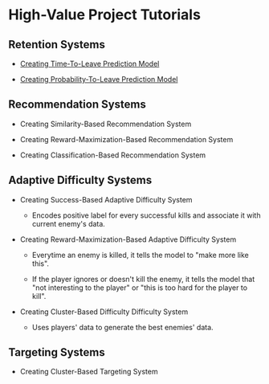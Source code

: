 # High-Value Project Tutorials

## Retention Systems

* [Creating Time-To-Leave Prediction Model](HighValueProjectTutorials/CreatingTimeToLeavePredictionModel.md)

* [Creating Probability-To-Leave Prediction Model](HighValueProjectTutorials/CreatingProbabilityToLeavePredictionModel.md)

## Recommendation Systems

* Creating Similarity-Based Recommendation System

* Creating Reward-Maximization-Based Recommendation System

* Creating Classification-Based Recommendation System

## Adaptive Difficulty Systems

* Creating Success-Based Adaptive Difficulty System

  * Encodes positive label for every successful kills and associate it with current enemy's data.

* Creating Reward-Maximization-Based Adaptive Difficulty System

  * Everytime an enemy is killed, it tells the model to "make more like this". 

  * If the player ignores or doesn't kill the enemy, it tells the model that "not interesting to the player" or "this is too hard for the player to kill".

* Creating Cluster-Based Difficulty Difficulty System

  * Uses players' data to generate the best enemies' data.

## Targeting Systems

* Creating Cluster-Based Targeting System
